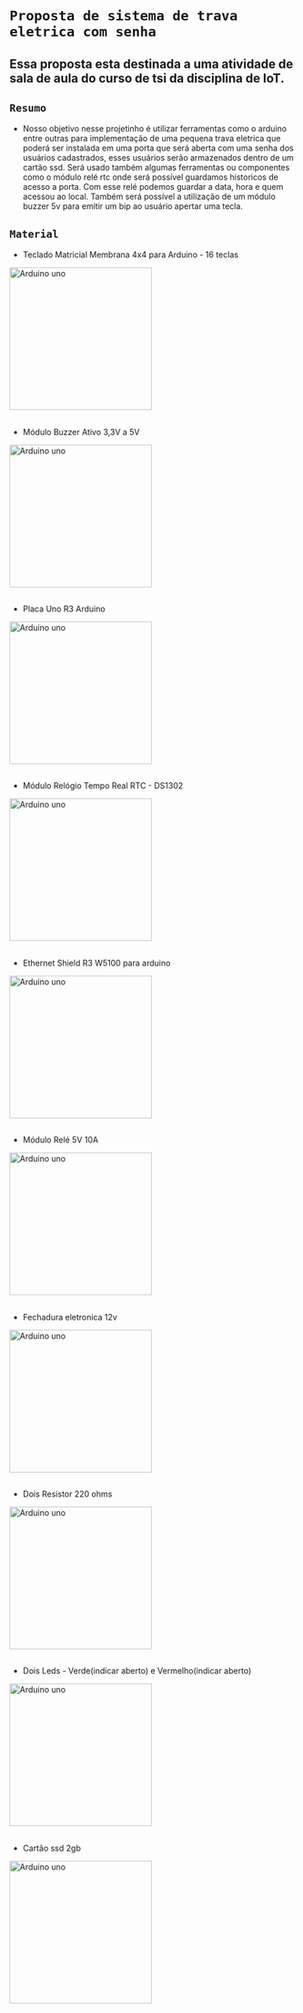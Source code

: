 # `Proposta de sistema de trava eletrica com senha` 
## Essa proposta esta destinada a uma atividade de sala de aula do curso de tsi da disciplina de IoT.
## `Resumo`
- Nosso objetivo nesse projetinho é utilizar ferramentas como o arduino entre outras para implementação de uma pequena trava eletrica que poderá ser instalada em uma porta que será aberta com uma senha dos usuários cadastrados, esses usuários serão armazenados dentro de um cartão ssd. Será usado também algumas ferramentas ou componentes como o módulo relé rtc onde será possível guardamos historicos de acesso a porta. Com esse relé podemos guardar a data, hora e quem acessou ao local. Também será possível a utilização de um módulo buzzer 5v para emitir um bip ao usuário apertar uma tecla.
## `Material` 
- Teclado Matricial Membrana 4x4 para Arduino - 16 teclas
<img align="center" alt="Arduino uno" height="250" width="250" src="https://www.usinainfo.com.br/1023864-thickbox_default/teclado-matricial-membrana-4x4-para-arduino-16-teclas.jpg" />

##

- Módulo Buzzer Ativo 3,3V a 5V
<img align="center" alt="Arduino uno" height="250" width="250" src="https://www.usinainfo.com.br/1014408-thickbox_default/modulo-buzzer-ativo-33v-a-5v-bp19.jpg" />

##

- Placa Uno R3 Arduino
<img align="center" alt="Arduino uno" height="250" width="250" src="https://www.usinainfo.com.br/1012957-thickbox_default/placa-uno-r3-arduino-cabo-usb.jpg" />

##

- Módulo Relógio Tempo Real RTC - DS1302
<img align="center" alt="Arduino uno" height="250" width="250" src="https://www.usinainfo.com.br/1021246-thickbox_default/modulo-relogio-tempo-real-rtc-ds1302.jpg" />

##

- Ethernet Shield R3 W5100 para arduino
<img align="center" alt="Arduino uno" height="250" width="250" src="https://www.usinainfo.com.br/1019675-thickbox_default/ethernet-shield-r3-w5100-para-arduino.jpg" />

##

- Módulo Relé 5V 10A
<img align="center" alt="Arduino uno" height="250" width="250" src="https://www.usinainfo.com.br/1017054-thickbox_default/modulo-rele-5v-10a-1-canal-com-optoacoplador.jpg" />

##

- Fechadura eletronica 12v
<img align="center" alt="Arduino uno" height="250" width="250" src="https://ae01.alicdn.com/kf/Hded3f06bbcb34df68a554d66a5f50337t.jpg_220x220.webp_480x480Q90.webp" />

##

- Dois Resistor 220 ohms
<img align="center" alt="Arduino uno" height="250" width="250" src="https://upload.wikimedia.org/wikipedia/commons/9/9b/220_ohms_5%25_axial_resistor.jpg" />

##

- Dois Leds - Verde(indicar aberto) e Vermelho(indicar aberto)
<img align="center" alt="Arduino uno" height="250" width="250" src="https://www.usinainfo.com.br/1019683-thickbox_default/led-vermelho-5mm-difuso-kit-com-5-unidades.jpg" />

##

- Cartão ssd 2gb
<img align="center" alt="Arduino uno" height="250" width="250" src="https://images.tcdn.com.br/img/img_prod/679622/cartao_micro_sd_2gb_kingston_8046_1_20190203094511.jpg" />

##
